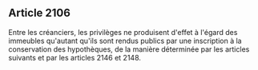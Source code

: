Article 2106
----
Entre les créanciers, les privilèges ne produisent d'effet à l'égard des
immeubles qu'autant qu'ils sont rendus publics par une inscription à la
conservation des hypothèques, de la manière déterminée par les articles suivants
et par les articles 2146 et 2148.

